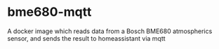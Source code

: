 # bme680-mqtt
A docker image which reads data from a Bosch BME680 atmospherics sensor, and sends the result to homeassistant via mqtt
